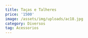 ```yaml
---
title: Taças e Talheres
price: '1500'
image: /assets/img/uploads/ac18.jpg
category: Diversos
tag: Acessorios
---
```


